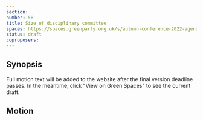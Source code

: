 ```yaml
---
section:
number: 58
title: Size of disciplinary committee
spaces: https://spaces.greenparty.org.uk/s/autumn-conference-2022-agenda-forum/?contentId=101991
status: draft
coproposers:
---
```

## Synopsis
Full motion text will be added to the website after the final version deadline passes. In the meantime, click "View on Green Spaces" to see the current draft.

## Motion
